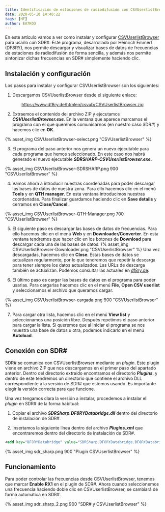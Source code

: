 ```yaml
---
title: Identificación de estaciones de radiodifusión con CSVUserlistBrowser
date: 2020-05-10 14:40:22
tags: [HF]
author: EA7KOO
---
```


En este artículo vamos a ver como instalar y configurar [CSVUserlistBrowser](https://www.df8ry.de/htmlen/home/%F0%9F%8F%A1welcome.htm) para usarlo con SDR#. Este programa, desarrollado por Heinrich Emmerl (DF8RY), nos permite descargar y visualizar bases de datos de frecuencias de estaciones de radiodifusión de forma sencilla, y además nos permite sintonizar dichas frecuencias en SDR# simplemente haciendo clic.

<!-- more -->

## Instalación y configuración

Los pasos para instalar y configurar CSVUserlistBrowser son los siguientes:

1. Descargamos CSVUserlistBrowser desde el siguiente enlace:

[<center>https://www.df8ry.de/htmlen/csvub/CSVUserlistBrowser.zip</center>](https://www.df8ry.de/htmlen/csvub/CSVUserlistBrowser.zip)

2. Extraemos el contenido del archivo ZIP y ejecutamos **_CSVUserlistBrowser.exe_**. En la ventana que aparece marcamos el programa con el que queremos comunicarnos (en nuestro caso SDR#) y hacemos clic en **OK**.

{% asset_img CSVUserlistBrowser-select.png "CSVUserlistBrowser" %}

3. El programa del paso anterior nos genera un nuevo ejecutable para cada programa que hemos seleccionado. En este caso nos habrá generado el nuevo ejecutable **_SDRSHARP-CSVUserlistBrowser.exe_**.

{% asset_img CSVUserlistBrowser-SDRSHARP.png 900 "CSVUserlistBrowser" %}

4. Vamos ahora a introducir nuestras coordenadas para poder descargar las bases de datos de nuestra zona. Para ello hacemos clic en el menú **Tools** y en **QTH manager**. En esta ventana introducimos nuestras coordenadas. Para finalizar guardamos haciendo clic en **Save details** y cerramos en **Close/Cancel**.

{% asset_img CSVUserlistBrowser-QTH-Manager.png 700 "CSVUserlistBrowser" %}

5. El siguiente paso es descargar las bases de datos de frecuencias. Para ello hacemos clic en el menú **Web** y en **Downloader/Converter**. En esta ventana tendremos que hacer clic en los botones de **Download** para descargar cada una de las bases de datos.
{% asset_img CSVUserlistBrowser-Downloader.png "CSVUserlistBrowser" %}
Una vez descargadas, hacemos clic en **Close**.
Estas bases de datos se actualizan regularmente, por lo que tendremos que repetir la descarga para tener siempre los datos actualizados.
Las URLs de descarga también se actualizan. Podemos consultar las actuales en [df8ry.de](https://www.df8ry.de/htmlen/csvub/%F0%9F%91%B6firststeps.htm).

6. El último paso es cargar las bases de datos en el programa para poder usarlas. Para cargarlas hacemos clic en el menú **File**, **Open CSV userlist** y seleccionamos el archivo que queramos cargar.

{% asset_img CSVUserlistBrowser-cargada.png 900 "CSVUserlistBrowser" %}

7. Para cargar otra lista, hacemos clic en el menú **View list** y seleccionamos una posición libre. Después repetimos el paso anterior para cargar la lista. Si queremos que al iniciar el programa se nos muestra una base de datos u otra, podemos indicarlo en el menú **Autoload**.



## Conexión con SDR#

SDR# se comunica con CSVUserlistBrowser mediante un _plugin_. Este plugin viene en archivo ZIP que nos descargamos en el primer paso del apartado anterior.
Dentro del directorio extraído encontramos el directorio **_Plugins_**, y dentro de este tendremos un directorio que contiene el archivo DLL correspondiente a la versión de SDR# que estemos usando. Es importante elegir la versión correcta para que funcione.

Una vez tengamos clara la versión a instalar, procedemos a instalar el _plugin_ en SDR# de la forma habitual:

1. Copiar el archivo **_SDRSharp.DF8RYDatabridge.dll_** dentro del directorio de instalación de SDR#.

2. Insertamos la siguiente línea dentro del archivo _**Plugins.xml**_ que encontraremos dentro del directorio de instalación de SDR#.
```XML
<add key="DF8RYDatabridge" value="SDRSharp.DF8RYDatabridge.DF8RYDatabridgePlugin,SDRSharp.DF8RYDatabridge" />
```

{% asset_img sdr_sharp.png 900 "Plugin CSVUserlistBrowser" %}


## Funcionamiento

Para poder controlar las frecuencias desde CSVUserlistBrowser, tenemos que marcar **Enable RX1** en el plugin de SDR#. Ahora cuando seleccionemos una frecuencia haciendo doble clic en CSVUserlistBrowser, se cambiará de forma automática en SDR#.

{% asset_img sdr_sharp_2.png 900 "SDR# y CSVUserlistBrowser" %}
